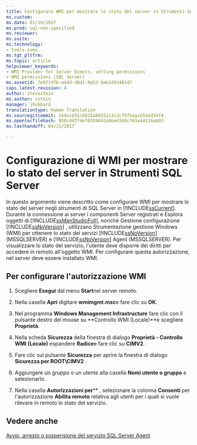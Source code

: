 ```yaml
---
title: Configurare WMI per mostrare lo stato del server in Strumenti SQL Server | Microsoft Docs
ms.custom: 
ms.date: 01/19/2017
ms.prod: sql-non-specified
ms.reviewer: 
ms.suite: 
ms.technology:
- tools-ssms
ms.tgt_pltfrm: 
ms.topic: article
helpviewer_keywords:
- WMI Provider for Server Events, setting permissions
- WMI permissions [SQL Server]
ms.assetid: 7e97197b-ed4d-40d1-9a52-9ab1d92401d7
caps.latest.revision: 4
author: stevestein
ms.author: sstein
manager: jhubbard
translationtype: Human Translation
ms.sourcegitcommit: 2edcce51c6822a89151c3c3c76fbaacb5edd54f4
ms.openlocfilehash: 950c4d2fdef0359042ebbed168c761e44316ab03
ms.lasthandoff: 04/11/2017

---
```

# <a name="configure-wmi-to-show-server-status-in-sql-server-tools"></a>Configurazione di WMI per mostrare lo stato del server in Strumenti SQL Server
In questo argomento viene descritto come configurare WMI per mostrare lo stato del server negli strumenti di SQL Server in [!INCLUDE[ssCurrent](../includes/sscurrent_md.md)]. Durante la connessione ai server i componenti Server registrati e Esplora oggetti di [!INCLUDE[ssManStudioFull](../includes/ssmanstudiofull_md.md)], nonché Gestione configurazione [!INCLUDE[ssNoVersion](../includes/ssnoversion_md.md)] , utilizzano Strumentazione gestione Windows (WMI) per ottenere lo stato dei servizi [!INCLUDE[ssNoVersion](../includes/ssnoversion_md.md)] (MSSQLSERVER) e [!INCLUDE[ssNoVersion](../includes/ssnoversion_md.md)] Agent (MSSQLSERVER). Per visualizzare lo stato del servizio, l'utente deve disporre dei diritti per accedere in remoto all'oggetto WMI. Per configurare questa autorizzazione, nel server deve essere installato WMI.  
  
## <a name="SSMSProcedure"></a>Per configurare l'autorizzazione WMI  
  
1.  Scegliere **Esegui** dal menu **Start**nel server remoto.  
  
2.  Nella casella **Apri** digitare **wmimgmt.msc**e fare clic su **OK**.  
  
3.  Nel programma **Windows Management Infrastructure** fare clic con il pulsante destro del mouse su **Controllo WMI (Locale)**e scegliere **Proprietà**.  
  
4.  Nella scheda **Sicurezza** della finestra di dialogo **Proprietà - Controllo WMI (Locale)** espandere **Radice**e fare clic su **CIMV2**.  
  
5.  Fare clic sul pulsante **Sicurezza** per aprire la finestra di dialogo **Sicurezza per ROOT\CIMV2** .  
  
6.  Aggiungere un gruppo o un utente alla casella **Nomi utente o gruppo** e selezionarlo.  
  
7.  Nella casella **Autorizzazioni per***<group or user>* , selezionare la colonna **Consenti** per l'autorizzazione **Abilita remoto** relativa agli utenti per i quali si vuole rilevare in remoto lo stato del servizio.  
  
## <a name="see-also"></a>Vedere anche  
[Avvio, arresto o sospensione del servizio SQL Server Agent](../ssms/agent/start-stop-or-pause-the-sql-server-agent-service.md)  
  

